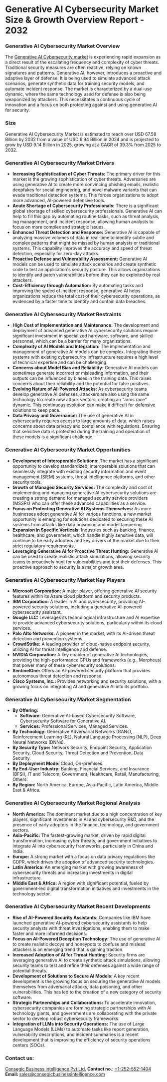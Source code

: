 # Generative AI Cybersecurity Market Size & Growth Overview Report - 2032
<h3>Generative AI Cybersecurity Market Overview</h3>
The <a href="https://www.consegicbusinessintelligence.com/request-sample/3290">Generative AI Cybersecurity market</a> is experiencing rapid expansion as a direct result of the escalating frequency and complexity of cyber threats. Traditional security measures are often reactive, relying on known signatures and patterns. Generative AI, however, introduces a proactive and adaptive layer of defense. It is being used to simulate advanced attack scenarios, generate synthetic data for training security models, and automate incident response. The market is characterized by a dual-use dynamic, where the same technology used for defense is also being weaponized by attackers. This necessitates a continuous cycle of innovation and a focus on both protecting against and using generative AI for security.
<h3 class="section-title">Size</h3>
Generative AI Cybersecurity Market is estimated to reach over USD 67.58 Billion by 2032 from a value of USD 6.94 Billion in 2024 and is projected to grow by USD 9.14 Billion in 2025, growing at a CAGR of 39.3% from 2025 to 2032.
<h3>Generative AI Cybersecurity Market Drivers</h3>
<ul>
 	<li><b>Increasing Sophistication of Cyber Threats:</b> The primary driver for this market is the growing sophistication of cyber threats. Adversaries are using generative AI to create more convincing phishing emails, realistic deepfakes for social engineering, and novel malware variants that can evade traditional detection systems. This forces organizations to adopt more advanced, AI-powered defensive tools.</li>
 	<li><b>Acute Shortage of Cybersecurity Professionals:</b> There is a significant global shortage of skilled cybersecurity professionals. Generative AI can help to fill this gap by automating routine tasks, such as threat analysis, log management, and incident response, allowing human analysts to focus on more complex and strategic issues.</li>
 	<li><b>Enhanced Threat Detection and Response:</b> Generative AI is capable of analyzing massive volumes of data in real-time to identify subtle and complex patterns that might be missed by human analysts or traditional systems. This capability improves the accuracy and speed of threat detection, especially for zero-day attacks.</li>
 	<li><b>Proactive Defense and Vulnerability Assessment:</b> Generative AI models can be used to simulate attack scenarios and create synthetic code to test an application's security posture. This allows organizations to identify and patch vulnerabilities before they can be exploited by real attackers.</li>
 	<li><b>Cost-Efficiency through Automation:</b> By automating tasks and improving the speed of incident response, generative AI helps organizations reduce the total cost of their cybersecurity operations, as evidenced by a faster time to identify and contain data breaches.</li>
</ul>
<h3>Generative AI Cybersecurity Market Restraints</h3>
<ul>
 	<li><b>High Cost of Implementation and Maintenance:</b> The development and deployment of advanced generative AI cybersecurity solutions require significant investment in specialized hardware, software, and skilled personnel, which can be a barrier for many organizations.</li>
 	<li><b>Complexity of AI Models and Integration:</b> The implementation and management of generative AI models can be complex. Integrating these systems with existing cybersecurity infrastructure requires a high level of technical expertise and can be challenging.</li>
 	<li><b>Concerns about Model Bias and Reliability:</b> Generative AI models can sometimes generate incorrect or misleading information, and their outputs can be influenced by biases in the training data. This raises concerns about their reliability and the potential for false positives.</li>
 	<li><b>Evolving Nature of AI-Powered Attacks:</b> As cybersecurity teams develop generative AI defenses, attackers are also using the same technology to create new attack vectors, creating an "arms race" dynamic. This continuous evolution can make it difficult for defensive solutions to keep pace.</li>
 	<li><b>Data Privacy and Governance:</b> The use of generative AI in cybersecurity requires access to large amounts of data, which raises concerns about data privacy and compliance with regulations. Ensuring that sensitive data is protected during the training and operation of these models is a significant challenge.</li>
</ul>
<h3>Generative AI Cybersecurity Market Opportunities</h3>
<ul>
 	<li><b>Development of Interoperable Solutions:</b> The market has a significant opportunity to develop standardized, interoperable solutions that can seamlessly integrate with existing security information and event management (SIEM) systems, threat intelligence platforms, and other security tools.</li>
 	<li><b>Growth of Managed Security Services:</b> The complexity and cost of implementing and managing generative AI cybersecurity solutions are creating a strong demand for managed security service providers (MSSPs) who can offer these advanced capabilities as a service.</li>
 	<li><b>Focus on Protecting Generative AI Systems Themselves:</b> As more businesses adopt generative AI for various functions, a new market opportunity is emerging for solutions dedicated to securing these AI systems from attacks like data poisoning and model tampering.</li>
 	<li><b>Expansion in Specific Verticals:</b> Industries such as banking, finance, healthcare, and government, which handle highly sensitive data, will continue to be early adopters and key drivers of the market due to their strict regulatory requirements.</li>
 	<li><b>Leveraging Generative AI for Proactive Threat Hunting:</b> Generative AI can be used to create realistic attack simulations, allowing security teams to proactively hunt for vulnerabilities and test their defenses. This proactive approach to security is a major growth area.</li>
</ul>
<h3>Generative AI Cybersecurity Market Key Players</h3>
<ul>
 	<li><b>Microsoft Corporation:</b> A major player, offering generative AI security features within its Azure cloud platform and security products.</li>
 	<li><b>IBM Corporation:</b> A leader in AI and cybersecurity, providing AI-powered security solutions, including a generative AI-powered cybersecurity assistant.</li>
 	<li><b>Google LLC:</b> Leverages its technological infrastructure and AI expertise to provide advanced cybersecurity solutions, particularly within its cloud services.</li>
 	<li><b>Palo Alto Networks:</b> A pioneer in the market, with its AI-driven threat detection and prevention systems.</li>
 	<li><b>CrowdStrike:</b> A leading provider of cloud-native endpoint security, utilizing AI for threat intelligence and defense.</li>
 	<li><b>NVIDIA Corporation:</b> A key enabler of generative AI technologies, providing the high-performance GPUs and frameworks (e.g., Morpheus) that power many of these cybersecurity solutions.</li>
 	<li><b>SentinelOne:</b> Offers an AI-powered security platform that provides autonomous threat detection and response.</li>
 	<li><b>Cisco Systems, Inc.:</b> Provides networking and security solutions, with a growing focus on integrating AI and generative AI into its portfolio.</li>
</ul>
<h3>Generative AI Cybersecurity Market Segmentation</h3>
<ul>
 	<li><b>By Offering:</b>
<ul>
 	<li><b>Software:</b> Generative AI-based Cybersecurity Software, Cybersecurity Software for Generative AI.</li>
 	<li><b>Services:</b> Professional Services, Managed Services.</li>
</ul>
</li>
 	<li><b>By Technology:</b> Generative Adversarial Networks (GANs), Reinforcement Learning (RL), Natural Language Processing (NLP), Deep Neural Networks (DNNs).</li>
 	<li><b>By Security Type:</b> Network Security, Endpoint Security, Application Security, Cloud Security, Threat Detection and Prevention, Data Security.</li>
 	<li><b>By Deployment Mode:</b> Cloud, On-premises.</li>
 	<li><b>By End-User Industry:</b> Banking, Financial Services, and Insurance (BFSI), IT and Telecom, Government, Healthcare, Retail, Manufacturing, Others.</li>
 	<li><b>By Region:</b> North America, Europe, Asia-Pacific, Latin America, Middle East &amp; Africa.</li>
</ul>
<h3>Generative AI Cybersecurity Market Regional Analysis</h3>
<ul>
 	<li><b>North America:</b> The dominant market due to a high concentration of key players, significant investments in AI and cybersecurity R&amp;D, and the presence of early adopters in the finance, technology, and government sectors.</li>
 	<li><b>Asia-Pacific:</b> The fastest-growing market, driven by rapid digital transformation, increasing cyber threats, and government initiatives to integrate AI into cybersecurity frameworks, particularly in China and India.</li>
 	<li><b>Europe:</b> A strong market with a focus on data privacy regulations like GDPR, which drives the adoption of advanced security technologies.</li>
 	<li><b>Latin America:</b> An emerging market with growing awareness of cybersecurity threats and increasing investments in digital infrastructure.</li>
 	<li><b>Middle East &amp; Africa:</b> A region with significant potential, fueled by government-led digital transformation initiatives and investments in the technology sector.</li>
</ul>
<h3>Generative AI Cybersecurity Market Recent Developments</h3>
<ul>
 	<li><b>Rise of AI-Powered Security Assistants:</b> Companies like IBM have launched generative AI-powered cybersecurity assistants to help security analysts with threat investigations, enabling them to make faster and more informed decisions.</li>
 	<li><b>Focus on AI-Powered Deception Technology:</b> The use of generative AI to create realistic decoys and honeypots to confuse and mislead attackers is an emerging trend that is gaining traction.</li>
 	<li><b>Increased Adoption of AI for Threat Hunting:</b> Security firms are leveraging generative AI to create synthetic attack simulations, allowing security teams to test and refine their defenses against a wide range of potential threats.</li>
 	<li><b>Development of Solutions to Secure AI Models:</b> A key recent development is the growing focus on securing the generative AI models themselves from adversarial attacks, data poisoning, and other vulnerabilities. This has led to the creation of a new category of security software.</li>
 	<li><b>Strategic Partnerships and Collaborations:</b> To accelerate innovation, cybersecurity companies are forming strategic partnerships with AI technology giants, and governments are collaborating with the private sector to develop robust cybersecurity frameworks.</li>
 	<li><b>Integration of LLMs into Security Operations:</b> The use of Large Language Models (LLMs) to automate tasks like report generation, vulnerability descriptions, and incident summaries is a recent development that is improving the efficiency of security operations centers (SOCs).</li>
</ul>
<h3><strong><b>Contact us:</b></strong></h3>
<a href="https://www.consegicbusinessintelligence.com"><u>Consegic Business intelligence Pvt Ltd.</u></a>
<strong><b>Contact no.: </b></strong><a href="tel:+1-252-552-1404"><u>+1-252-552-1404</u></a>
<strong><b>Email: </b></strong><a href="mailto:sales@consegicbusinessintelligence.com"><u>sales@consegicbusinessintelligence.com</u></a>
